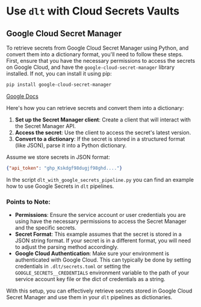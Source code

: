 # Use `dlt` with Cloud Secrets Vaults

## Google Cloud Secret Manager 
To retrieve secrets from Google Cloud Secret Manager using Python, and convert them into a dictionary format, you'll need to follow these steps. First, ensure that you have the necessary permissions to access the secrets on Google Cloud, and have the `google-cloud-secret-manager` library installed. If not, you can install it using pip:

```bash
pip install google-cloud-secret-manager
```
[Google Docs](https://cloud.google.com/secret-manager/docs/reference/libraries)

Here's how you can retrieve secrets and convert them into a dictionary:

1. **Set up the Secret Manager client**: Create a client that will interact with the Secret Manager API.
2. **Access the secret**: Use the client to access the secret's latest version.
3. **Convert to a dictionary**: If the secret is stored in a structured format (like JSON), parse it into a Python dictionary.

Assume we store secrets in JSON format:
```json
{"api_token": "ghp_Kskdgf98dugjf98ghd...."}
```

In the script `dlt_with_google_secrets_pipeline.py` you can find an example how to use Google Secrets in `dlt` pipelines.

### Points to Note:

- **Permissions**: Ensure the service account or user credentials you are using have the necessary permissions to access the Secret Manager and the specific secrets.
- **Secret Format**: This example assumes that the secret is stored in a JSON string format. If your secret is in a different format, you will need to adjust the parsing method accordingly.
- **Google Cloud Authentication**: Make sure your environment is authenticated with Google Cloud. This can typically be done by setting credentials in `.dlt/secrets.toml` or setting the `GOOGLE_SECRETS__CREDENTIALS` environment variable to the path of your service account key file or the dict of credentials as a string.

With this setup, you can effectively retrieve secrets stored in Google Cloud Secret Manager and use them in your `dlt` pipelines as dictionaries.